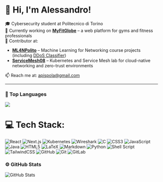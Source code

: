 # 👋 Hi, I'm Alessandro!

🎓 Cybersecurity student at Politecnico di Torino  
🚀 Currently working on **[MyFitGlobe](https://myfitglobe-sigma.vercel.app/)** – a web platform for gyms and fitness professionals  
🤖 Contributor at:
- **[ML4NPolito](https://github.com/ML4NPolito)** – Machine Learning for Networking course projects (including [DDoS Classifier](https://github.com/ML4NPolito/ddos_classifier))  
- **[ServiceMesh08](https://github.com/ServiceMesh08)** – Kubernetes and Service Mesh lab for cloud-native networking and zero-trust environments   

📫 Reach me at: apispola@gmail.com 

---

### 🧩 Top Languages
![](https://github-readme-stats.vercel.app/api/top-langs/?username=AlePispola&theme=dark&hide_border=false&include_all_commits=true&count_private=true&layout=compact)

# 💻 Tech Stack:
![React](https://img.shields.io/badge/react-%2320232a.svg?style=for-the-badge&logo=react&logoColor=%2361DAFB) ![Next.js](https://img.shields.io/badge/next.js-%23000000.svg?style=for-the-badge&logo=next.js&logoColor=white) ![Kubernetes](https://img.shields.io/badge/kubernetes-%238DD6F9.svg?style=for-the-badge&logo=kubernetes&logoColor=white) ![Wireshark](https://img.shields.io/badge/wireshark-%2300AEEF.svg?style=for-the-badge&logo=wireshark&logoColor=white) ![C](https://img.shields.io/badge/c-%2300599C.svg?style=for-the-badge&logo=c&logoColor=white) ![CSS3](https://img.shields.io/badge/css3-%231572B6.svg?style=for-the-badge&logo=css3&logoColor=white) ![JavaScript](https://img.shields.io/badge/javascript-%23323330.svg?style=for-the-badge&logo=javascript&logoColor=%23F7DF1E) ![Java](https://img.shields.io/badge/java-%23ED8B00.svg?style=for-the-badge&logo=openjdk&logoColor=white) ![HTML5](https://img.shields.io/badge/html5-%23E34F26.svg?style=for-the-badge&logo=html5&logoColor=white) ![LaTeX](https://img.shields.io/badge/latex-%23008080.svg?style=for-the-badge&logo=latex&logoColor=white) ![Markdown](https://img.shields.io/badge/markdown-%23000000.svg?style=for-the-badge&logo=markdown&logoColor=white) ![Python](https://img.shields.io/badge/python-3670A0?style=for-the-badge&logo=python&logoColor=ffdd54) ![Shell Script](https://img.shields.io/badge/shell_script-%23121011.svg?style=for-the-badge&logo=gnu-bash&logoColor=white) ![TailwindCSS](https://img.shields.io/badge/tailwindcss-%2338B2AC.svg?style=for-the-badge&logo=tailwind-css&logoColor=white) ![GitHub](https://img.shields.io/badge/github-%23121011.svg?style=for-the-badge&logo=github&logoColor=white) ![Git](https://img.shields.io/badge/git-%23F05033.svg?style=for-the-badge&logo=git&logoColor=white) ![GitLab](https://img.shields.io/badge/gitlab-%23181717.svg?style=for-the-badge&logo=gitlab&logoColor=white) 

### ⚙️ GitHub Stats
![GitHub Stats](https://github-readme-stats.vercel.app/api?username=AlePispola&show_icons=true&theme=tokyonight)
